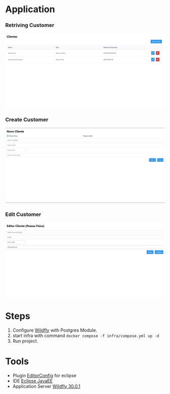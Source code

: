# Application

### Retriving Customer

![index.xhtml](./assets/index.jpg)

### Create Customer

![new.xhtml](./assets/new.jpg)

### Edit Customer

![edit.xhtml](./assets/edit.jpg)

# Steps

1. Configure [Wildfly](./docs/configure-wildfly.md) with Postgres Module.
2. start infra with command `docker compose -f infra/compose.yml up -d`
3. Run project.

# Tools

-   Plugin [EditorConfig](https://editorconfig.org/) for eclipse
-   IDE [Eclipse JavaEE](https://www.eclipse.org/downloads/packages/release/2023-09/r/eclipse-ide-enterprise-java-and-web-developers)
-   Application Server [Wildfly 30.0.1](https://www.wildfly.org/downloads/)
